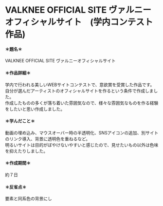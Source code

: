 # VALKNEE OFFICIAL SITE ヴァルニーオフィシャルサイト　(学内コンテスト作品)

#### ＊題名＊  
VALKNEE OFFICIAL SITE ヴァルニーオフィシャルサイト

#### ＊作品詳細＊ 
学内で行われる美しいWEBサイトコンテストで、意欲賞を受賞した作品です。
自分が選んだアーティストのオフィシャルサイトを作るという条件で作成しました。  
作成したものの多くが落ち着いた雰囲気なので、様々な雰囲気なものを作る経験をしたいと思い作成しました。  

#### ＊学んだこと＊  
動画の埋め込み、マウスオーバー時の半透明化、SNSアイコンの追加、別サイトのリンク導入、背景に透明色を重ねるなど。  
明るいサイトは目的がぼやけないやすいと感じたので、見せたいもの以外は色味を抑えたりしました。

#### ＊作成期間＊  
約７日

#### ＊反省点＊  
要素と同系色の背景にし

